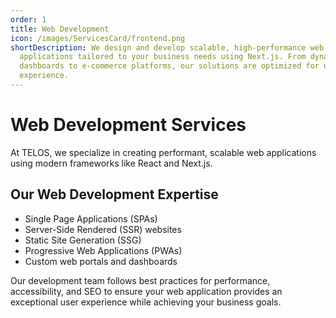 ```yaml
---
order: 1
title: Web Development
icon: /images/ServicesCard/frontend.png
shortDescription: We design and develop scalable, high-performance web
  applications tailored to your business needs using Next.js. From dynamic
  dashboards to e-commerce platforms, our solutions are optimized for user
  experience.
---
```


# Web Development Services

At TELOS, we specialize in creating performant, scalable web applications using modern frameworks like React and Next.js.

## Our Web Development Expertise

- Single Page Applications (SPAs)
- Server-Side Rendered (SSR) websites
- Static Site Generation (SSG)
- Progressive Web Applications (PWAs)
- Custom web portals and dashboards

Our development team follows best practices for performance, accessibility, and SEO to ensure your web application provides an exceptional user experience while achieving your business goals.
